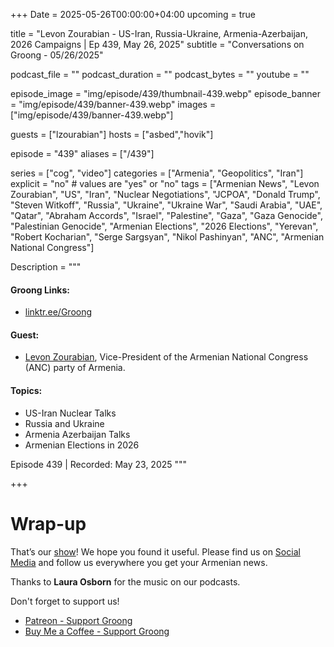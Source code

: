 +++
Date = 2025-05-26T00:00:00+04:00
upcoming = true

title = "Levon Zourabian - US-Iran, Russia-Ukraine, Armenia-Azerbaijan, 2026 Campaigns | Ep 439, May 26, 2025"
subtitle = "Conversations on Groong - 05/26/2025"

podcast_file = ""
podcast_duration = ""
podcast_bytes = ""
youtube = ""

episode_image = "img/episode/439/thumbnail-439.webp"
episode_banner = "img/episode/439/banner-439.webp"
images = ["img/episode/439/banner-439.webp"]

guests = ["lzourabian"]
hosts = ["asbed","hovik"]

episode = "439"
aliases = ["/439"]

series = ["cog", "video"]
categories = ["Armenia", "Geopolitics", "Iran"]
explicit = "no" # values are "yes" or "no"
tags = ["Armenian News", "Levon Zourabian", "US", "Iran", "Nuclear Negotiations", "JCPOA", "Donald Trump", "Steven Witkoff", "Russia", "Ukraine", "Ukraine War", "Saudi Arabia", "UAE", "Qatar", "Abraham Accords", "Israel", "Palestine", "Gaza", "Gaza Genocide", "Palestinian Genocide", "Armenian Elections", "2026 Elections", "Yerevan", "Robert Kocharian", "Serge Sargsyan", "Nikol Pashinyan", "ANC", "Armenian National Congress"]

Description = """

#### Groong Links:
* [linktr.ee/Groong](https://linktr.ee/groong)

#### Guest:
* [Levon Zourabian](/guest/lzourabian), Vice-President of the Armenian National Congress (ANC) party of Armenia.

#### Topics:
* US-Iran Nuclear Talks
* Russia and Ukraine
* Armenia Azerbaijan Talks
* Armenian Elections in 2026

Episode 439 | Recorded: May 23, 2025
"""

+++

# Wrap-up

That’s our [show](https://podcasts.groong.org/)! We hope you found it useful. Please find us on [Social Media](https://linktr.ee/groong) and follow us everywhere you get your Armenian news.

Thanks to **Laura Osborn** for the music on our podcasts.

Don't forget to support us!
* [Patreon - Support Groong](https://www.patreon.com/ann_groong)
* [Buy Me a Coffee - Support Groong](https://www.buymeacoffee.com/groong)
